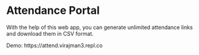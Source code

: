 # Attendance Portal
<p>With the help of this web app, you can generate unlimited attendance links and download them in CSV format.</p>
Demo: https://attend.virajman3.repl.co
